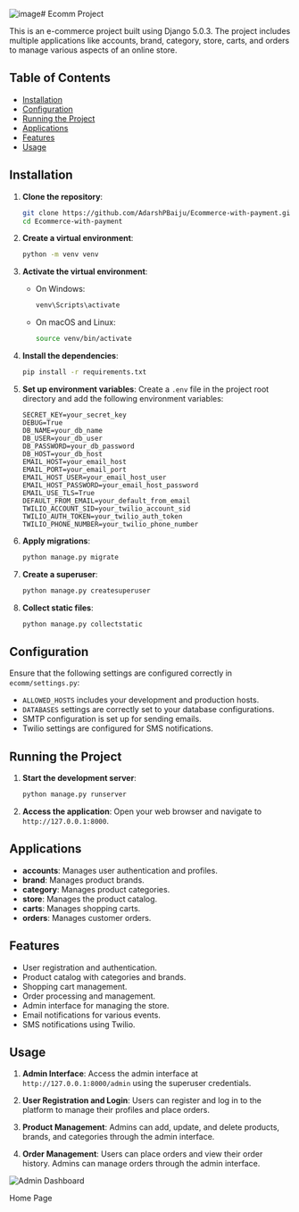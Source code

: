 ![image](https://github.com/AdarshPBaiju/Ecommerce-with-payment/assets/161452962/58e1524c-f451-40a1-9986-dd9ace60c464)# Ecomm Project



This is an e-commerce project built using Django 5.0.3. The project includes multiple applications like accounts, brand, category, store, carts, and orders to manage various aspects of an online store.

## Table of Contents

- [Installation](#installation)
- [Configuration](#configuration)
- [Running the Project](#running-the-project)
- [Applications](#applications)
- [Features](#features)
- [Usage](#usage)

## Installation

1. **Clone the repository**:
    ```bash
    git clone https://github.com/AdarshPBaiju/Ecommerce-with-payment.git
    cd Ecommerce-with-payment
    ```

2. **Create a virtual environment**:
    ```bash
    python -m venv venv
    ```

3. **Activate the virtual environment**:
    - On Windows:
        ```bash
        venv\Scripts\activate
        ```
    - On macOS and Linux:
        ```bash
        source venv/bin/activate
        ```

4. **Install the dependencies**:
    ```bash
    pip install -r requirements.txt
    ```

5. **Set up environment variables**:
    Create a `.env` file in the project root directory and add the following environment variables:
    ```plaintext
    SECRET_KEY=your_secret_key
    DEBUG=True
    DB_NAME=your_db_name
    DB_USER=your_db_user
    DB_PASSWORD=your_db_password
    DB_HOST=your_db_host
    EMAIL_HOST=your_email_host
    EMAIL_PORT=your_email_port
    EMAIL_HOST_USER=your_email_host_user
    EMAIL_HOST_PASSWORD=your_email_host_password
    EMAIL_USE_TLS=True
    DEFAULT_FROM_EMAIL=your_default_from_email
    TWILIO_ACCOUNT_SID=your_twilio_account_sid
    TWILIO_AUTH_TOKEN=your_twilio_auth_token
    TWILIO_PHONE_NUMBER=your_twilio_phone_number
    ```

6. **Apply migrations**:
    ```bash
    python manage.py migrate
    ```

7. **Create a superuser**:
    ```bash
    python manage.py createsuperuser
    ```

8. **Collect static files**:
    ```bash
    python manage.py collectstatic
    ```

## Configuration

Ensure that the following settings are configured correctly in `ecomm/settings.py`:

- `ALLOWED_HOSTS` includes your development and production hosts.
- `DATABASES` settings are correctly set to your database configurations.
- SMTP configuration is set up for sending emails.
- Twilio settings are configured for SMS notifications.

## Running the Project

1. **Start the development server**:
    ```bash
    python manage.py runserver
    ```

2. **Access the application**:
    Open your web browser and navigate to `http://127.0.0.1:8000`.

## Applications

- **accounts**: Manages user authentication and profiles.
- **brand**: Manages product brands.
- **category**: Manages product categories.
- **store**: Manages the product catalog.
- **carts**: Manages shopping carts.
- **orders**: Manages customer orders.

## Features

- User registration and authentication.
- Product catalog with categories and brands.
- Shopping cart management.
- Order processing and management.
- Admin interface for managing the store.
- Email notifications for various events.
- SMS notifications using Twilio.

## Usage

1. **Admin Interface**:
    Access the admin interface at `http://127.0.0.1:8000/admin` using the superuser credentials.

2. **User Registration and Login**:
    Users can register and log in to the platform to manage their profiles and place orders.

3. **Product Management**:
    Admins can add, update, and delete products, brands, and categories through the admin interface.

4. **Order Management**:
    Users can place orders and view their order history. Admins can manage orders through the admin interface.

![Admin Dashboard](https://media.licdn.com/dms/image/D562DAQFFFbHf26pjhg/profile-treasury-image-shrink_1920_1920/0/1712985491525?e=1717592400&v=beta&t=NRnPXy1wc42M0a5rK6-BdkjEEo0NJL4rKVnXP7sIHLk)


Home Page
